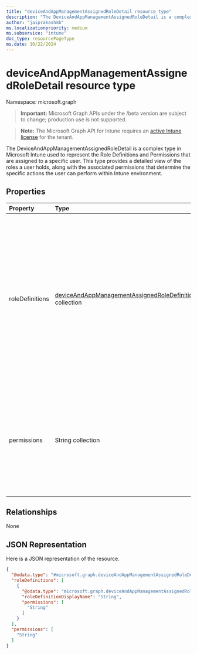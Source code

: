 ```yaml
---
title: "deviceAndAppManagementAssignedRoleDetail resource type"
description: "The DeviceAndAppManagementAssignedRoleDetail is a complex type in Microsoft Intune used to represent the Role Definitions and Permissions that are assigned to a specific user. This type provides a detailed view of the roles a user holds, along with the associated permissions that determine the specific actions the user can perform within Intune environment."
author: "jaiprakashmb"
ms.localizationpriority: medium
ms.subservice: "intune"
doc_type: resourcePageType
ms.date: 10/22/2024
---
```


# deviceAndAppManagementAssignedRoleDetail resource type

Namespace: microsoft.graph

> **Important:** Microsoft Graph APIs under the /beta version are subject to change; production use is not supported.

> **Note:** The Microsoft Graph API for Intune requires an [active Intune license](https://go.microsoft.com/fwlink/?linkid=839381) for the tenant.

The DeviceAndAppManagementAssignedRoleDetail is a complex type in Microsoft Intune used to represent the Role Definitions and Permissions that are assigned to a specific user. This type provides a detailed view of the roles a user holds, along with the associated permissions that determine the specific actions the user can perform within Intune environment.

## Properties
|Property|Type|Description|
|:---|:---|:---|
|roleDefinitions|[deviceAndAppManagementAssignedRoleDefinition](../resources/intune-rbac-deviceandappmanagementassignedroledefinition.md) collection|A collection of RoleDefinitions represents the various administrative roles that define permissions and access levels within Microsoft Intune. Each RoleDefinition outlines a set of permissions that determine the actions an admin or user can perform in the Intune environment. These permissions can include actions like reading or writing to specific resources, managing device configurations, deploying policies, or handling user data. RoleDefinitions are critical for enforcing role-based access control (RBAC), ensuring that administrators can only interact with the features and data relevant to their responsibilities. RoleDefinitions in Intune can either be built-in roles provided by Microsoft or custom roles created by an organization to tailor access based on specific needs. These definitions are referenced when assigning roles to users or groups, effectively controlling the scope of their administrative privileges. The collection of RoleDefinitions is managed through the Intune console or the Graph API, allowing for scalable role management across large environments. This property is read-only.|
|permissions|String collection|The list of permissions assigned to a specific user based on their associated role definitions. Each permission defines the specific actions the user can perform on Intune resources, such as managing devices, applications, or configurations. Some possible values are: Microsoft.Intune/MobileApps/Read, Microsoft.Intune/DeviceConfigurations/Write, Microsoft.Intune/ManagedDevices/Retire, and Microsoft.Intune/DeviceCompliancePolicies/Assign. This Permissions property provides a comprehensive view of the user's effective access rights, ensuring that they can only perform actions relevant to their assigned roles. This property is read-only.|

## Relationships
None

## JSON Representation
Here is a JSON representation of the resource.
<!-- {
  "blockType": "resource",
  "@odata.type": "microsoft.graph.deviceAndAppManagementAssignedRoleDetail"
}
-->
``` json
{
  "@odata.type": "#microsoft.graph.deviceAndAppManagementAssignedRoleDetail",
  "roleDefinitions": [
    {
      "@odata.type": "microsoft.graph.deviceAndAppManagementAssignedRoleDefinition",
      "roleDefinitionDisplayName": "String",
      "permissions": [
        "String"
      ]
    }
  ],
  "permissions": [
    "String"
  ]
}
```
